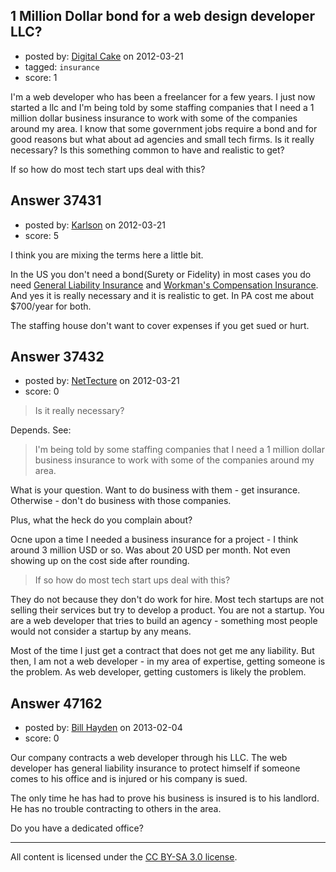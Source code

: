 ## 1 Million Dollar bond for a web design developer LLC?

- posted by: [Digital Cake](https://stackexchange.com/users/-1/16899-digital-cake) on 2012-03-21
- tagged: `insurance`
- score: 1

I'm a web developer who has been a freelancer for a few years. I just now started a llc and I'm being told by some staffing companies that I need a 1 million dollar business insurance to work with some of the companies around my area. I know that some government jobs require a bond and for good reasons but what about ad agencies and small tech firms. Is it really necessary? Is this something common to have and realistic to get?

If so how do most tech start ups deal with this?


## Answer 37431

- posted by: [Karlson](https://stackexchange.com/users/-1/15252-karlson) on 2012-03-21
- score: 5

<p>I think you are mixing the terms here a little bit.</p>

<p>In the US you don't need a bond(Surety or Fidelity) in most cases you do need <a href="http://www.thehartford.com/business/product/generalliability">General Liability Insurance</a> and <a href="http://www.thehartford.com/business/product/Workers-Compensation">Workman's Compensation Insurance</a>.  And yes it is really necessary and it is realistic to get.  In PA cost me about $700/year for both.</p>

<p>The staffing house don't want to cover expenses if you get sued or hurt.</p>



## Answer 37432

- posted by: [NetTecture](https://stackexchange.com/users/-1/3350-nettecture) on 2012-03-21
- score: 0

> Is it really necessary?

Depends. See:

> I'm being told by some staffing companies that I need a 1 million dollar business insurance to
> work with some of the companies around my area. 

What is your question. Want to do business with them - get insurance. Otherwise - don't do business with those companies.

Plus, what the heck do you complain about?

Ocne upon a time I needed a business insurance for a project - I think around 3 million USD or so. Was about 20 USD per month. Not even showing up on the cost side after rounding.

> If so how do most tech start ups deal with this?

They do not because they don't do work for hire. Most tech startups are not selling their services but try to develop a product. You are not a startup. You are a web developer that tries to build an agency - something most people would not consider a startup by any means.

Most of the time I just get a contract that does not get me any liability. But then, I am not a web developer - in my area of expertise, getting someone is the problem. As web developer, getting customers is likely the problem.


## Answer 47162

- posted by: [Bill Hayden](https://stackexchange.com/users/-1/22016-bill-hayden) on 2013-02-04
- score: 0

Our company contracts a web developer through his LLC. The web developer has general liability insurance to protect himself if someone comes to his office and is injured or his company is sued.

The only time he has had to prove his business is insured is to his landlord. He has no trouble contracting to others in the area. 

Do you have a dedicated office?



---

All content is licensed under the [CC BY-SA 3.0 license](https://creativecommons.org/licenses/by-sa/3.0/).
